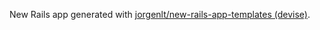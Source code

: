 New Rails app generated with [jorgenlt/new-rails-app-templates (devise)](https://github.com/jorgenlt/new-rails-app-templates).
